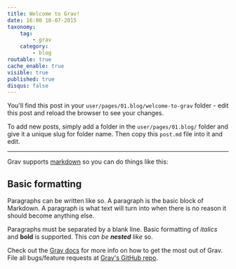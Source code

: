 ```yaml
---
title: Welcome to Grav!
date: 16:00 10-07-2015
taxonomy:
    tag:
        - grav
    category:
        - blog
routable: true
cache_enable: true
visible: true
published: true
disqus: false
---
```


You'll find this post in your `user/pages/01.blog/welcome-to-grav` folder - edit this post and reload the browser to see your changes.

To add new posts, simply add a folder in the `user/pages/01.blog/` folder and give it a unique slug for folder name. Then copy this `post.md` file into it and edit.

---

Grav supports [markdown](https://en.wikipedia.org/wiki/Markdown) so you can do things like this:

## Basic formatting

Paragraphs can be written like so. A paragraph is the basic block of Markdown. A paragraph is what text will turn into when there is no reason it should become anything else.

Paragraphs must be separated by a blank line. Basic formatting of *italics* and **bold** is supported. This *can be **nested** like* so.

Check out the [Grav docs][grav-docs] for more info on how to get the most out of Grav. File all bugs/feature requests at [Grav's GitHub repo][grav-gh].

[grav]:    http://jekyllrb.com
[grav-docs]: http://learn.getgrav.org
[grav-gh]: https://github.com/getgrav/grav
